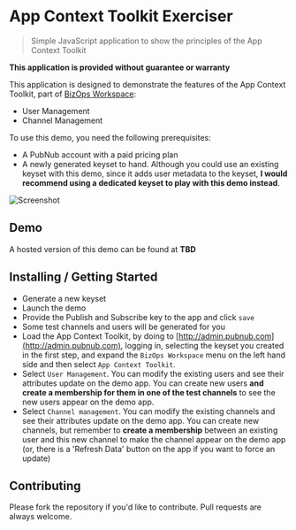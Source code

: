 # App Context Toolkit Exerciser

> Simple JavaScript application to show the principles of the App Context Toolkit

**This application is provided without guarantee or warranty**

This application is designed to demonstrate the features of the App Context Toolkit, part of [BizOps Workspace](https://pubnub.com/docs/bizops-workspace/basics):

- User Management
- Channel Management

To use this demo, you need the following prerequisites:

- A PubNub account with a paid pricing plan
- A newly generated keyset to hand.  Although you could use an existing keyset with this demo, since it adds user metadata to the keyset, **I would recommend using a dedicated keyset to play with this demo instead**.

![Screenshot](https://raw.githubusercontent.com/PubNubDevelopers/App-Context-Toolkit-Exerciser/main/media/screenshot3.png)

## Demo

A hosted version of this demo can be found at **TBD**

## Installing / Getting Started

- Generate a new keyset
- Launch the demo
- Provide the Publish and Subscribe key to the app and click `save`
- Some test channels and users will be generated for you
- Load the App Context Toolkit, by doing to [http://admin.pubnub.com](http://admin.pubnub.com), logging in, selecting the keyset you created in the first step, and expand the `BizOps Workspace` menu on the left hand side and then select `App Context Toolkit`.
- Select `User Management`.  You can modify the existing users and see their attributes update on the demo app.  You can create new users **and create a membership for them in one of the test channels** to see the new users appear on the demo app.
- Select `Channel management`.  You can modify the existing channels and see their attributes update on the demo app.  You can create new channels, but remember to **create a membership** between an existing user and this new channel to make the channel appear on the demo app (or, there is a 'Refresh Data' button on the app if you want to force an update) 

## Contributing
Please fork the repository if you'd like to contribute. Pull requests are always welcome. 

